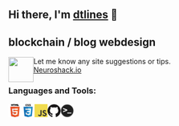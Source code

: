 ## Hi there, I'm [dtlines][website] 👋
## blockchain / blog webdesign 

Let me know any site suggestions or tips.
[<img align="left" width="50px" height="50px" src="https://raw.githubusercontent.com/dtrieb123/neuroshack/main/media/logo.gif" >][website]
<br/>
<a href="https://neuroshack.io">Neuroshack.io</a>
### Languages and Tools:

[<img align="left" alt="HTML5" width="26px" src="https://raw.githubusercontent.com/github/explore/80688e429a7d4ef2fca1e82350fe8e3517d3494d/topics/html/html.png" />][html]
[<img align="left" alt="CSS3" width="26px" src="https://raw.githubusercontent.com/github/explore/80688e429a7d4ef2fca1e82350fe8e3517d3494d/topics/css/css.png" />][css]
[<img align="left" alt="JavaScript" width="26px" src="https://raw.githubusercontent.com/github/explore/80688e429a7d4ef2fca1e82350fe8e3517d3494d/topics/javascript/javascript.png" />][JavaScript]
[<img align="left" alt="GitHub" width="26px" src="https://raw.githubusercontent.com/github/explore/78df643247d429f6cc873026c0622819ad797942/topics/github/github.png" />][github]
[<img align="left" alt="CLI" width="26px" src="https://raw.githubusercontent.com/github/explore/80688e429a7d4ef2fca1e82350fe8e3517d3494d/topics/terminal/terminal.png" />][CLI]

<br />
<br />

[website]: https://neuroshack.io
[github]: https://github.com/dtlines
[CLI]: https://packages.debian.org/sid/rxvt-unicode
[JavaScript]: https://www.javascript.com/
[css]: https://developer.mozilla.org/en-US/docs/Web/CSS
[html]: https://html.com/
